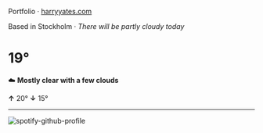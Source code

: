 Portfolio · [harryyates.com](https://harryyates.com)

<!-- WEATHER_START -->
Based in Stockholm · *There will be partly cloudy today*

# 19°
☁️ **Mostly clear with a few clouds**

**↑** 20° **↓** 15°

---
<!-- WEATHER_END -->

<p align="left">
  <a>
    <img src="https://spotify-github-profile.kittinanx.com/api/view?uid=bigbello&cover_image=true&theme=natemoo-re&show_offline=true&background_color=121212&interchange=false&bar_color=53b14f&bar_color_cover=false" alt="spotify-github-profile">
  </a>
</p>